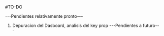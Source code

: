 #TO-DO

---Pendientes relativamente pronto---

1. Depuracion del Dasboard, analisis del key prop
---Pendientes a futuro---